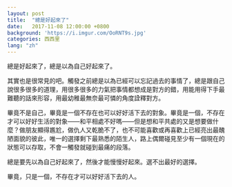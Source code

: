 ```yaml
---
layout: post
title:  "總是好起來了"
date:   2017-11-08 12:00:00 +0800
background: 'https://i.imgur.com/OoRNT9s.jpg'
categories: 西西里
lang: "zh"
---
```


總是好起來了，總是以為自己好起來了。

其實也是很常見的吧。觸發之前總是以為已經可以忘記過去的事情了，總是跟自己說很多很多的道理，用很多很多的力氣把事情都想成是對方的錯，用能用得下手最難聽的話來形容，用最幼稚最無奈最可憐的角度詮釋對方。

畢竟不是自己，畢竟是一個不存在也可以好好活下去的對象。畢竟是一個，不存在才可以好好生活的對象——和平相處不好嗎——但是想和平共處的又是想要做什麼？做朋友顯得尷尬，做仇人又乾脆不了，也不可能喜歡或再喜歡上已經亮出最醜陋面貌的彼此，唯一的選擇剩下最熟悉的陌生人，路上偶爾碰見至少有一個現在的狀態可以存取，不會一觸發就碰到最痛的段落。

總是要先以為自己好起來了，然後才能慢慢好起來。選不出最好的選擇。

畢竟，只是一個，不存在才可以好好活下去的人。
